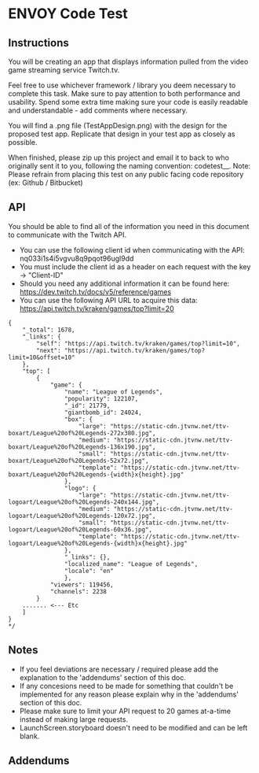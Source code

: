 #  ENVOY Code Test

## Instructions

You will be creating an app that displays information pulled from the video game streaming service Twitch.tv.

Feel free to use whichever framework / library you deem necessary to complete this task. Make sure to pay attention to both performance and usability. Spend some extra time making sure your code is easily readable and understandable - add comments where necessary.

You will find a .png file (TestAppDesign.png) with the design for the proposed test app. Replicate that design in your test app as closely as possible.

When finished, please zip up this project and email it to back to who originally sent it to you, following the naming convention:  codetest_<your name>_<date>.
Note: Please refrain from placing this test on any public facing code repository (ex: Github / Bitbucket)

## API

You should be able to find all of the information you need in this document to communicate with the Twitch API.

- You can use the following client id when communicating with the API: nq033i1s4i5vgvu8q9pqot96ugl9dd
- You must include the client id as a header on each request with the key -> "Client-ID"
- Should you need any additional information it can be found here: https://dev.twitch.tv/docs/v5/reference/games
- You can use the following API URL to acquire this data: https://api.twitch.tv/kraken/games/top?limit=20

``` /* Example of the games/top/ JSON Response
{
    "_total": 1678,
    "_links": {
        "self": "https://api.twitch.tv/kraken/games/top?limit=10",
        "next": "https://api.twitch.tv/kraken/games/top?limit=10&offset=10"
    },
    "top": [
        {
            "game": {
                "name": "League of Legends",
                "popularity": 122107,
                "_id": 21779,
                "giantbomb_id": 24024,
                "box": {
                    "large": "https://static-cdn.jtvnw.net/ttv-boxart/League%20of%20Legends-272x380.jpg",
                    "medium": "https://static-cdn.jtvnw.net/ttv-boxart/League%20of%20Legends-136x190.jpg",
                    "small": "https://static-cdn.jtvnw.net/ttv-boxart/League%20of%20Legends-52x72.jpg",
                    "template": "https://static-cdn.jtvnw.net/ttv-boxart/League%20of%20Legends-{width}x{height}.jpg"
                },
                "logo": {
                    "large": "https://static-cdn.jtvnw.net/ttv-logoart/League%20of%20Legends-240x144.jpg",
                    "medium": "https://static-cdn.jtvnw.net/ttv-logoart/League%20of%20Legends-120x72.jpg",
                    "small": "https://static-cdn.jtvnw.net/ttv-logoart/League%20of%20Legends-60x36.jpg",
                    "template": "https://static-cdn.jtvnw.net/ttv-logoart/League%20of%20Legends-{width}x{height}.jpg"
                },
                "_links": {},
                "localized_name": "League of Legends",
                "locale": "en"
                },
            "viewers": 119456,
            "channels": 2238
        }
    ....... <--- Etc
    ]
}
*/
```

## Notes

- If you feel deviations are necessary / required please add the explanation to the 'addendums' section of this doc.
- If any concesions need to be made for something that couldn't be implemented for any reason please explain why in the 'addendums' section of this doc.
- Please make sure to limit your API request to 20 games at-a-time instead of making large requests.
- LaunchScreen.storyboard doesn't need to be modified and can be left blank.


## Addendums



